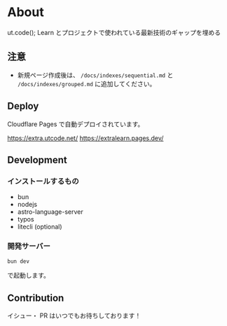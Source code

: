 # About

ut.code(); Learn とプロジェクトで使われている最新技術のギャップを埋める

## 注意

- 新規ページ作成後は、 `/docs/indexes/sequential.md` と `/docs/indexes/grouped.md` に追加してください。

## Deploy

Cloudflare Pages で自動デプロイされています。

<https://extra.utcode.net/>
<https://extralearn.pages.dev/>

## Development

### インストールするもの

- bun
- nodejs
- astro-language-server
- typos
- litecli (optional)

### 開発サーバー

```sh
bun dev
```

で起動します。


## Contribution

イシュー・ PR はいつでもお待ちしております！
